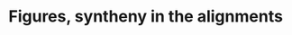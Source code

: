 # Figures, syntheny in the alignments





<object data="fhttps://github.com/Gregor-Mendel-Institute/1001Gplus_paper/blob/main/02_analysis/05_synteny/03_figures/fig_synteny_alignment_chr1.pdf" type="application/pdf" width="100%"> 
</object>
